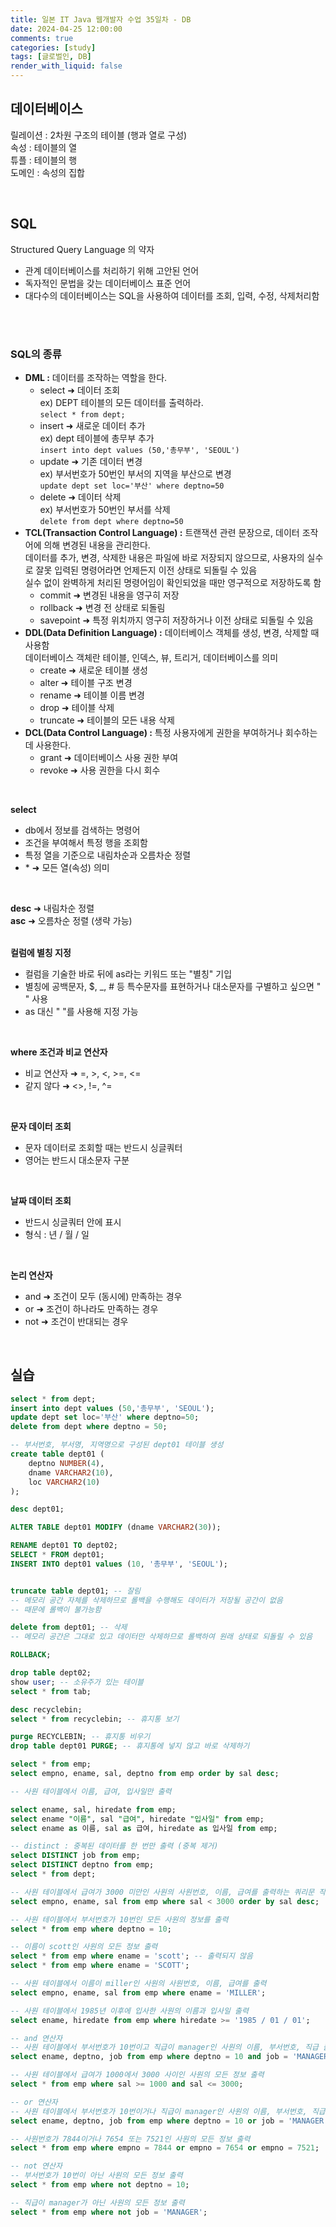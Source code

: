 ```yaml
---
title: 일본 IT Java 웹개발자 수업 35일차 - DB
date: 2024-04-25 12:00:00
comments: true
categories: [study]
tags: [글로벌인, DB]
render_with_liquid: false
---
```


## 데이터베이스
  
릴레이션 : 2차원 구조의 테이블 (행과 열로 구성)  
속성 : 테이블의 열  
튜플 : 테이블의 행  
도메인 : 속성의 집합  
  
<br>

<!-- ## 정규화
  
제1정규형(1NF)  
릴레이션에서 속성의 값은 속성의 도메인에 속하는 단일 값(원자 값, atomic Value)이어야 한다는 제약을 의미  
  
제2정규형(2NF)  
완전 함수성 종속성의 개념에 기반을 둔 것으로, 릴레이션 R이 1NF이고 키가 아닌 모든 속성이 기본키에 완전 함수적 종속이면 릴레이션 R은 2NF임  

제3정규형(3NF)  
추이적 종속성. 전부 포함함  

BCNF  
 -->

## SQL
  
Structured Query Language 의 약자  
- 관계 데이터베이스를 처리하기 위해 고안된 언어  
- 독자적인 문법을 갖는 데이터베이스 표준 언어  
- 대다수의 데이터베이스는 SQL을 사용하여 데이터를 조회, 입력, 수정, 삭제처리함
<br>
<br>

### SQL의 종류

- __DML :__ 데이터를 조작하는 역할을 한다.<br>
	- select &#10140; 데이터 조회<br>
	ex) DEPT 테이블의 모든 데이터를 출력하라.<br>
	`select * from dept;`<br>
	- insert &#10140; 새로운 데이터 추가<br>
	ex) dept 테이블에 총무부 추가<br>
	`insert into dept values (50,'총무부', 'SEOUL')`<br>
	- update &#10140; 기존 데이터 변경<br>
	ex) 부서번호가 50번인 부서의 지역을 부산으로 변경<br>
	`update dept set loc='부산' where deptno=50`<br>
	- delete &#10140; 데이터 삭제<br>
	ex) 부서번호가 50번인 부서를 삭제<br>
	`delete from dept where deptno=50`<br>
- __TCL(Transaction Control Language) :__ 트랜잭션 관련 문장으로, 데이터 조작어에 의해 변경된 내용을 관리한다.<br>
	데이터를 추가, 변경, 삭제한 내용은 파일에 바로 저장되지 않으므로, 사용자의 실수로 잘못 입력된 명령어라면 언제든지 이전 상태로 되돌릴 수 있음  
	실수 없이 완벽하게 처리된 명령어임이 확인되었을 때만 영구적으로 저장하도록 함  
	- commit &#10140; 변경된 내용을 영구히 저장  
	- rollback &#10140; 변경 전 상태로 되돌림  
	- savepoint &#10140; 특정 위치까지 영구히 저장하거나 이전 상태로 되돌릴 수 있음  
- __DDL(Data Definition Language) :__ 데이터베이스 객체를 생성, 변경, 삭제할 때 사용함<br>
	데이터베이스 객체란 테이블, 인덱스, 뷰, 트리거, 데이터베이스를 의미  
	- create &#10140; 새로운 테이블 생성
	- alter &#10140; 테이블 구조 변경
	- rename &#10140; 테이블 이름 변경
	- drop &#10140; 테이블 삭제
	- truncate &#10140; 테이블의 모든 내용 삭제
- __DCL(Data Control Language) :__ 특정 사용자에게 권한을 부여하거나 회수하는데 사용한다.
	- grant &#10140; 데이터베이스 사용 권한 부여  
	- revoke &#10140; 사용 권한을 다시 회수  
<br>

__select__  
- db에서 정보를 검색하는 명령어
- 조건을 부여해서 특정 행을 조회함
- 특정 열을 기준으로 내림차순과 오름차순 정렬
- \* &#10140; 모든 열(속성) 의미  
<br>

__desc__ &#10140; 내림차순 정렬  
__asc__ &#10140; 오름차순 정렬 (생략 가능)  
<br>

__컬럼에 별칭 지정__  
- 컬럼을 기술한 바로 뒤에 as라는 키워드 또는 "별칭" 기입
- 별칭에 공백문자, $, \_, # 등 특수문자를 표현하거나 대소문자를 구별하고 싶으면 " " 사용
- as 대신 " "를 사용해 지정 가능  
<br>

__where 조건과 비교 연산자__  
- 비교 연산자 &#10140; =, >, <, >=, <=  
- 같지 않다 &#10140; <>, !=, ^=  
<br>

__문자 데이터 조회__  
- 문자 데이터로 조회할 때는 반드시 싱글쿼터
- 영어는 반드시 대소문자 구분  
<br>

__날짜 데이터 조회__  
- 반드시 싱글쿼터 안에 표시
- 형식 : 년 / 월 / 일  
<br>

__논리 연산자__  
- and &#10140; 조건이 모두 (동시에) 만족하는 경우
- or &#10140; 조건이 하나라도 만족하는 경우
- not &#10140; 조건이 반대되는 경우  
<br>

## 실습
````sql
select * from dept;
insert into dept values (50,'총무부', 'SEOUL');
update dept set loc='부산' where deptno=50;
delete from dept where deptno = 50;

-- 부서번호, 부서명, 지역명으로 구성된 dept01 테이블 생성
create table dept01 (
    deptno NUMBER(4),
    dname VARCHAR2(10),
    loc VARCHAR2(10)
);

desc dept01;

ALTER TABLE dept01 MODIFY (dname VARCHAR2(30));

RENAME dept01 TO dept02;
SELECT * FROM dept01;
INSERT INTO dept01 values (10, '총무부', 'SEOUL');


truncate table dept01; -- 잘림
-- 메모리 공간 자체를 삭제하므로 롤백을 수행해도 데이터가 저장될 공간이 없음
-- 때문에 롤백이 불가능함

delete from dept01; -- 삭제
-- 메모리 공간은 그대로 있고 데이터만 삭제하므로 롤백하여 원래 상태로 되돌릴 수 있음

ROLLBACK;

drop table dept02;
show user; -- 소유주가 있는 테이블
select * from tab;

desc recyclebin;
select * from recyclebin; -- 휴지통 보기

purge RECYCLEBIN; -- 휴지통 비우기
drop table dept01 PURGE; -- 휴지통에 넣지 않고 바로 삭제하기

select * from emp;
select empno, ename, sal, deptno from emp order by sal desc;

-- 사원 테이블에서 이름, 급여, 입사일만 출력

select ename, sal, hiredate from emp;
select ename "이름", sal "급여", hiredate "입사일" from emp;
select ename as 이름, sal as 급여, hiredate as 입사일 from emp;

-- distinct : 중복된 데이터를 한 번만 출력 (중복 제거)
select DISTINCT job from emp;
select DISTINCT deptno from emp;
select * from dept;

-- 사원 테이블에서 급여가 3000 미만인 사원의 사원번호, 이름, 급여를 출력하는 쿼리문 작성
select empno, ename, sal from emp where sal < 3000 order by sal desc;

-- 사원 테이블에서 부서번호가 10번인 모든 사원의 정보를 출력
select * from emp where deptno = 10;

-- 이름이 scott인 사원의 모든 정보 출력
select * from emp where ename = 'scott'; -- 출력되지 않음
select * from emp where ename = 'SCOTT';

-- 사원 테이블에서 이름이 miller인 사원의 사원번호, 이름, 급여를 출력
select empno, ename, sal from emp where ename = 'MILLER';

-- 사원 테이블에서 1985년 이후에 입사한 사원의 이름과 입사일 출력
select ename, hiredate from emp where hiredate >= '1985 / 01 / 01';

-- and 연산자
-- 사원 테이블에서 부서번호가 10번이고 직급이 manager인 사원의 이름, 부서번호, 직급 출력
select ename, deptno, job from emp where deptno = 10 and job = 'MANAGER';

-- 사원 테이블에서 급여가 1000에서 3000 사이인 사원의 모든 정보 출력
select * from emp where sal >= 1000 and sal <= 3000;

-- or 연산자
-- 사원 테이블에서 부서번호가 10번이거나 직급이 manager인 사원의 이름, 부서번호, 직급 출력
select ename, deptno, job from emp where deptno = 10 or job = 'MANAGER';

-- 사원번호가 7844이거나 7654 또는 7521인 사원의 모든 정보 출력
select * from emp where empno = 7844 or empno = 7654 or empno = 7521;

-- not 연산자
-- 부서번호가 10번이 아닌 사원의 모든 정보 출력
select * from emp where not deptno = 10;

-- 직급이 manager가 아닌 사원의 모든 정보 출력
select * from emp where not job = 'MANAGER';
````